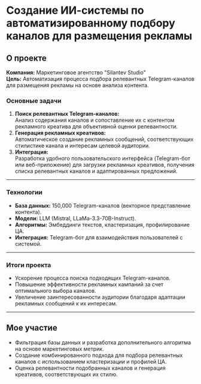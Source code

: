 # Создание ИИ-системы по автоматизированному подбору каналов для размещения рекламы

## О проекте
**Компания:** Маркетинговое агентство "Silantev Studio"  
**Цель:** Автоматизация процесса подбора релевантных Telegram-каналов для размещения рекламы на основе анализа контента.  

### Основные задачи
1. **Поиск релевантных Telegram-каналов:**  
   Анализ содержания каналов и сопоставление их с контентом рекламного креатива для объективной оценки релевантности.
2. **Генерация рекламных креативов:**  
   Автоматическое создание рекламных сообщений, соответствующих стилистике канала и интересам целевой аудитории.
3. **Интеграция:**  
   Разработка удобного пользовательского интерфейса (Telegram-бот или веб-приложение) для загрузки рекламных креативов, получения списка релевантных каналов и адаптированных предложений.

---

### Технологии
- **База данных:** 150,000 Telegram-каналов (векторное представление контента).  
- **Модели:** LLM (Mistral, LLaMa-3.3-70B-Instruct).  
- **Алгоритмы:** Эмбеддинги текстов, кластеризация, профилирование ЦА.  
- **Интеграция:** Telegram-бот для взаимодействия пользователей с системой.  

---

### Итоги проекта
- Ускорение процесса поиска подходящих Telegram-каналов.  
- Повышение эффективности рекламных кампаний за счет оптимального выбора каналов.  
- Увеличение заинтересованности аудитории благодаря адаптации рекламных сообщений к их интересам.  

---

## Мое участие
- Фильтрация базы данных и разработка дополнительного алгоритма на основе маркетинговых метрик.  
- Создание комбинированного подхода для подбора релевантных каналов с использованием кластеризации и профилей ЦА.  
- Оценка релевантности подобранных каналов и генерация креативов, соответствующих их стилю.  
